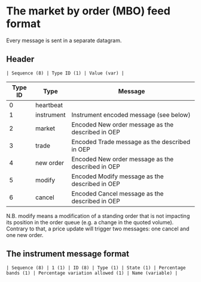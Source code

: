# The market by order (MBO) feed format

Every message is sent in a separate datagram.

## Header

```
| Sequence (8) | Type ID (1) | Value (var) |
```

| Type ID | Type | Message
--- | --- | ---
| 0 | heartbeat | 
| 1 | instrument | Instrument encoded message (see below)
| 2 | market | Encoded New order message as the described in OEP
| 3 | trade | Encoded Trade message as the described in OEP
| 4 | new order | Encoded New order message as the described in OEP
| 5 | modify | Encoded Modify message as the described in OEP
| 6 | cancel | Encoded Cancel message as the described in OEP

N.B. modify means a modification of a standing order that is not impacting its position in the order queue (e.g. a change in the quoted volume). Contrary to that, a price update will trigger two messages: one cancel and one new order.

## The instrument message format

```
| Sequence (8) | 1 (1) | ID (8) | Type (1) | State (1) | Percentage bands (1) | Percentage variation allowed (1) | Name (variable) |
```
